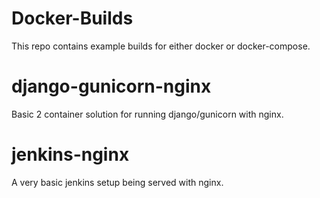 # Docker-Builds
This repo contains example builds for either docker or docker-compose.

#  django-gunicorn-nginx
Basic 2 container solution for running django/gunicorn with nginx.

# jenkins-nginx
A very basic jenkins setup being served with nginx.
